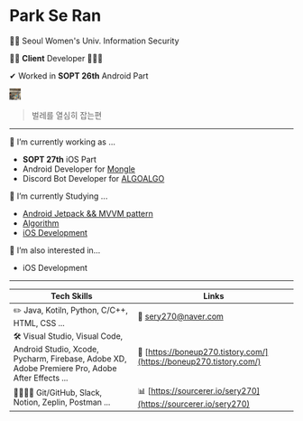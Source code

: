 # Park Se Ran

👩‍🎓 Seoul Women's Univ. Information Security 

👩‍💻 **Client** Developer 📱📱📱

✔ Worked in **SOPT 26th** Android Part


<img src="KakaoTalk_Photo_2020-11-02-09-27-16.jpeg" alt="2-1" style="zoom:10%;" width = "200px"/> 

> 벌레를 열심히 잡는편

---
🔭 I’m currently working as ...
- **SOPT 27th** iOS Part
- Android Developer for [Mongle](https://github.com/Sopt-Mongle/MongleAndroid_RELEASE)
- Discord Bot Developer for [ALGOALGO](https://github.com/ALGOALGO-swu/algoalgo-discord-bot)
    
🌱 I’m currently Studying ...
- [Android Jetpack && MVVM pattern](https://github.com/sery270/sunflower_clone)
- [Algorithm](https://github.com/sery270/Algorithm)
- [iOS Development](https://github.com/sery270/BoostCourseiOS)

🤔 I’m also interested in...
- iOS Development
---
|**Tech Skills**|**Links**|
|---|---|
|✏️ Java, Kotiln, Python, C/C++, HTML, CSS ... |📧 sery270@naver.com  |
|🛠 Visual Studio, Visual Code, Android Studio, Xcode, Pycharm, Firebase, Adobe XD, Adobe Premiere Pro, Adobe After Effects ... |📝 [https://boneup270.tistory.com/](https://boneup270.tistory.com/) |
|👩‍👩‍👧‍👦 Git/GitHub, Slack, Notion, Zeplin, Postman ... |📊 [https://sourcerer.io/sery270](https://sourcerer.io/sery270) |
